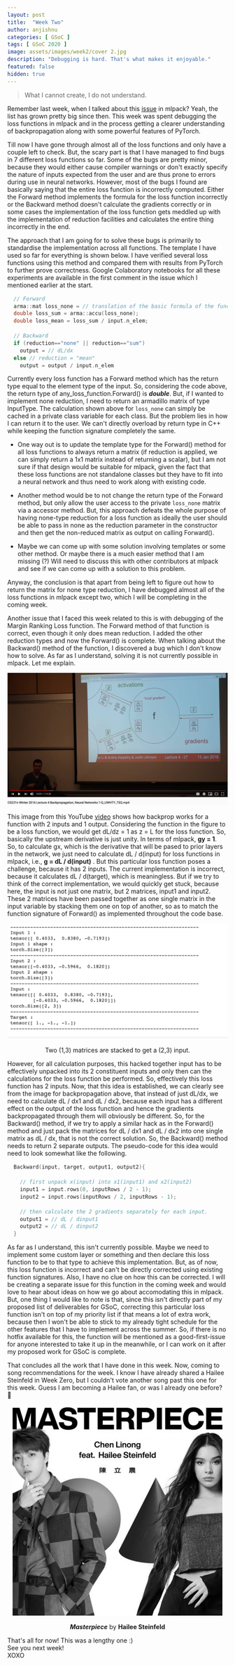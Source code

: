 ```yaml
---
layout: post
title:  "Week Two"
author: anjishnu
categories: [ GSoC ]
tags: [ GSoC 2020 ]
image: assets/images/week2/cover 2.jpg
description: "Debugging is hard. That's what makes it enjoyable."
featured: false
hidden: true
---
```


> What I cannot create, I do not understand.

Remember last week, when I talked about this
[issue](https://github.com/mlpack/mlpack/issues/2444) in mlpack? Yeah, the list
has grown pretty big since then. This week was spent debugging the loss
functions in mlpack and in the process getting a clearer understanding of
backpropagation along with some powerful features of PyTorch.

Till now I have gone through almost all of the loss functions and only have a
couple left to check. But, the scary part is that I have managed to find bugs in
7 different loss functions so far. Some of the bugs are pretty minor, because
they would either cause compiler warnings or don't exactly specify the nature of
inputs expected from the user and are thus prone to errors during use in neural
networks. However, most of the bugs I found are basically saying that the entire
loss function is incorrectly computed. Either the Forward method implements the
formula for the loss function incorrectly or the Backward method doesn't
calculate the gradients correctly or in some cases the implementation of the
loss function gets meddled up with the implementation of reduction facilities
and calculates the entire thing incorrectly in the end.

The approach that I am going for to solve these bugs is primarily to standardise
the implementation across all functions. The template I have used so far for
everything is shown below. I have verified several loss functions using this
method and compared them with results from PyTorch to further prove correctness.
Google Colaboratory notebooks for all these experiments are available in the
first comment in the issue which I mentioned earlier at the start.

```cpp
  // Forward
  arma::mat loss_none = // translation of the basic formula of the function
  double loss_sum = arma::accu(loss_none);
  double loss_mean = loss_sum / input.n_elem;

  // Backward
  if (reduction=="none" || reduction=="sum")
    output = // dL/dx
  else // reduction = "mean"
    output = output / input.n_elem
```

Currently every loss function has a Forward method which has the return type
equal to the element type of the input. So, considering the code above, the
return type of any_loss_function.Forward() is ***double***. But, if I wanted to
implement none reduction, I need to return an armadillo matrix of type
InputType. The calculation shown above for ```loss_none``` can simply be cached
in a private class variable for each class. But the problem lies in how I can
return it to the user. We can't directly overload by return type in C++ while
keeping the function signature completely the same.

- One way out is to update the template type for the Forward() method for all
  loss functions to always return a matrix (if reduction is applied, we can
  simply return a 1x1 matrix instead of returning a scalar), but I am not sure
  if that design would be suitable for mlpack, given the fact that these loss
  functions are not standalone classes but they have to fit into a neural
  network and thus need to work along with existing code.

- Another method would be to not change the return type of the Forward method,
  but only allow the user access to the  private ```loss_none``` matrix via a accessor
  method. But, this approach defeats the whole purpose of having none-type
  reduction for a loss function as ideally the user should be able to pass in
  none as the reduction parameter in the constructor and then get the
  non-reduced matrix as output on calling Forward().

- Maybe we can come up with some solution involving templates or some other
  method. Or maybe there is a much easier method that I am missing (?)
  Will need to discuss this with other contributors at mlpack and see if we can
  come up with a solution to this problem.

Anyway, the conclusion is that apart from being left to figure out how to return
the matrix for none type reduction, I have debugged almost all of the loss
functions in mlpack except two, which I will be completing in the coming week.

Another issue that I faced this week related to this is with debugging
of the Margin Ranking Loss function. The Forward method of that function is
correct, even though it only does mean reduction. I added the other reduction
types and now the Forward() is complete. When talking about the Backward()
method of the function, I discovered a bug which I don't know how to solve. As
far as I understand, solving it is not currently possible in mlpack. Let me
explain.

<div align="center">
<img src="../assets/images/week2/backprop.jpg">
<p></p>
</div>

This image from this YouTube [video](https://youtu.be/GZTvxoSHZIo)
shows how backprop works for a function with 2 inputs and 1 output.
Considering the function in the figure to be a loss function, we would get dL/dz
= 1 as z = L for the loss function. So, basically the upstream derivative is
just unity. In terms of mlpack, **gy = 1**. So, to calculate gx, which is the
derivative that will be pased to prior layers in the network, we just need to
calculate dL / d(input) for loss functions in mlpack, i.e., **g = dL / d(input)**
. But this particular loss function poses a challenge, because it has 2 inputs.
The current implementation is incorrect, because it calculates dL / d(target),
which is meaningless. But if we try to think of the correct implementation, we
would quickly get stuck, because here, the input is not just one matrix, but 2
matrices, input1 and input2. These 2 matrices have been passed together as one
single matrix in the input variable by stacking them one on top of another, so
as to match the function signature of Forward() as implemented throughout the
code base.

<div align="center">
<img src="../assets/images/week2/margin ranking loss.png">
<p>Two (1,3) matrices are stacked to get a (2,3) input.</p>
</div>

However, for all calculation purposes, this hacked together input has to be
effectively unpacked into its 2 constituent inputs and only then can the
calculations for the loss function be performed. So, effectively this loss
function has 2 inputs. Now, that this idea is established, we can clearly see
from the image for backpropagation above, that instead of just dL/dx, we need to
calculate dL / dx1 and dL / dx2, because each input has a different effect on
the output of the loss function and hence the gradients backpropagated through
them will obviously be different. So, for the Backward() method, if we try to
apply a similar hack as in the Forward() method and just pack the matrices for
dL / dx1 and dL / dx2 into one single matrix as dL / dx, that is not the correct
solution. So, the Backward() method needs to return 2 separate outputs. The
pseudo-code for this idea would need to look somewhat like the following.

```cpp
  Backward(input, target, output1, output2){

    // first unpack x(input) into x1(input1) and x2(input2)
    input1 = input.rows(0, inputRows / 2 - 1);
    input2 = input.rows(inputRows / 2, inputRows - 1);

    // then calculate the 2 gradients separately for each input.
    output1 = // dL / dinput1
    output2 = // dL / dinput2
  }
```

As far as I understand, this isn't currently possible. Maybe we need to
implement some custom layer or something and then declare this loss function to
be to that type to achieve this implementation. But, as of now, this loss
function is incorrect and can't be directly corrected using existing function
signatures. Also, I have no clue on how this can be corrected. I will be
creating a separate issue for this function in the coming week and would love to
hear about ideas on how we go about accomodating this in mlpack. But, one thing
I would like to note is that, since this isn't directly part of my proposed list
of deliverables for GSoC, correcting this particular loss function isn't on top
of my priority list if that means a lot of extra work, because then I won't be
able to stick to my already tight schedule for the other features that I have to
implement across the summer. So, if there is no hotfix available for this, the
function will be mentioned as a good-first-issue for anyone interested to take
it up in the meanwhile, or I can work on it after my proposed work for GSoC is
complete.

That concludes all the work that I have done in this week.
Now, coming to song recommendations for the week. I know I have already shared a
Hailee Steinfeld in Week Zero, but I couldn't vote another song past this one
for this week. Guess I am becoming a Hailee fan, or was I already one before? 🤭

<div align="center">
<img src="../assets/images/week2/masterpiece.jpg">
<p><b><i>Masterpiece</i></b> by <b>Hailee Steinfeld</b></p>
</div>

That's all for now! This was a lengthy one :) <br>
See you next week!<br>
XOXO
